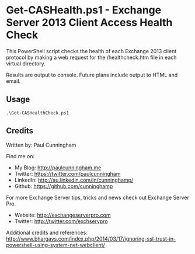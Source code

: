 # Get-CASHealth.ps1 - Exchange Server 2013 Client Access Health Check

This PowerShell script checks the health of each Exchange 2013 client protocol by making a web request for the /healthcheck.htm file in each virtual directory.

Results are output to console. Future plans include output to HTML and email.

## Usage
```
.\Get-CASHealthCheck.ps1
```

## Credits
Written by: Paul Cunningham

Find me on:

* My Blog:	http://paulcunningham.me
* Twitter:	https://twitter.com/paulcunningham
* LinkedIn:	http://au.linkedin.com/in/cunninghamp/
* Github:	https://github.com/cunninghamp

For more Exchange Server tips, tricks and news check out Exchange Server Pro.

* Website:	http://exchangeserverpro.com
* Twitter:	http://twitter.com/exchservpro

Additional credits and references:
http://www.bhargavs.com/index.php/2014/03/17/ignoring-ssl-trust-in-powershell-using-system-net-webclient/
